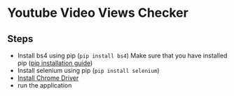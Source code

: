 # Youtube Video Views Checker

## Steps

- Install bs4 using pip 
(```pip install bs4```)
Make sure that you have installed pip 
([pip installation guide](https://dev.to/el_joft/installing-pip-on-windows))
- Install selenium using pip 
(```pip install selenium```)
- [Install Chrome Driver](https://chromedriver.storage.googleapis.com/index.html?path=2.41/)
- run the application

